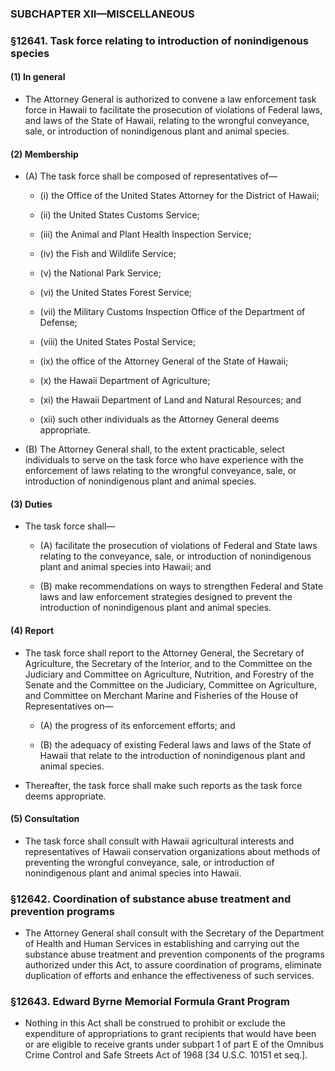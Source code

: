### SUBCHAPTER XII—MISCELLANEOUS

### §12641. Task force relating to introduction of nonindigenous species
#### (1) In general
* The Attorney General is authorized to convene a law enforcement task force in Hawaii to facilitate the prosecution of violations of Federal laws, and laws of the State of Hawaii, relating to the wrongful conveyance, sale, or introduction of nonindigenous plant and animal species.

#### (2) Membership
* (A) The task force shall be composed of representatives of—

  * (i) the Office of the United States Attorney for the District of Hawaii;

  * (ii) the United States Customs Service;

  * (iii) the Animal and Plant Health Inspection Service;

  * (iv) the Fish and Wildlife Service;

  * (v) the National Park Service;

  * (vi) the United States Forest Service;

  * (vii) the Military Customs Inspection Office of the Department of Defense;

  * (viii) the United States Postal Service;

  * (ix) the office of the Attorney General of the State of Hawaii;

  * (x) the Hawaii Department of Agriculture;

  * (xi) the Hawaii Department of Land and Natural Resources; and

  * (xii) such other individuals as the Attorney General deems appropriate.


* (B) The Attorney General shall, to the extent practicable, select individuals to serve on the task force who have experience with the enforcement of laws relating to the wrongful conveyance, sale, or introduction of nonindigenous plant and animal species.

#### (3) Duties
* The task force shall—

  * (A) facilitate the prosecution of violations of Federal and State laws relating to the conveyance, sale, or introduction of nonindigenous plant and animal species into Hawaii; and

  * (B) make recommendations on ways to strengthen Federal and State laws and law enforcement strategies designed to prevent the introduction of nonindigenous plant and animal species.

#### (4) Report
* The task force shall report to the Attorney General, the Secretary of Agriculture, the Secretary of the Interior, and to the Committee on the Judiciary and Committee on Agriculture, Nutrition, and Forestry of the Senate and the Committee on the Judiciary, Committee on Agriculture, and Committee on Merchant Marine and Fisheries of the House of Representatives on—

  * (A) the progress of its enforcement efforts; and

  * (B) the adequacy of existing Federal laws and laws of the State of Hawaii that relate to the introduction of nonindigenous plant and animal species.


* Thereafter, the task force shall make such reports as the task force deems appropriate.

#### (5) Consultation
* The task force shall consult with Hawaii agricultural interests and representatives of Hawaii conservation organizations about methods of preventing the wrongful conveyance, sale, or introduction of nonindigenous plant and animal species into Hawaii.

### §12642. Coordination of substance abuse treatment and prevention programs
* The Attorney General shall consult with the Secretary of the Department of Health and Human Services in establishing and carrying out the substance abuse treatment and prevention components of the programs authorized under this Act, to assure coordination of programs, eliminate duplication of efforts and enhance the effectiveness of such services.

### §12643. Edward Byrne Memorial Formula Grant Program
* Nothing in this Act shall be construed to prohibit or exclude the expenditure of appropriations to grant recipients that would have been or are eligible to receive grants under subpart 1 of part E of the Omnibus Crime Control and Safe Streets Act of 1968 [34 U.S.C. 10151 et seq.].